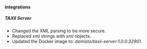 
#### Integrations
##### TAXII Server
- Changed the XML parsing to be more secure.
- Replaced xml strings with xml objects.
- Updated the Docker image to: *demisto/taxii-server:1.0.0.32901*.
